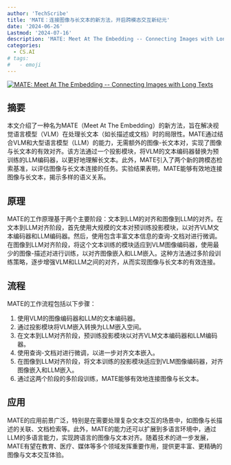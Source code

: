 ```yaml
---
author: 'TechScribe'
title: 'MATE：连接图像与长文本的新方法，开启跨模态交互新纪元'
date: '2024-06-26'
Lastmod: '2024-07-16'
description: 'MATE: Meet At The Embedding -- Connecting Images with Long Texts'
categories:
  - CS.AI
# tags:
#   - emoji
---
```


[![MATE: Meet At The Embedding -- Connecting Images with Long Texts](https://arxiv-research-1301205113.cos.ap-guangzhou.myqcloud.com/images/2407.09541v1.pdf_0.jpg)](https://arxiv.org/abs/2407.09541v1)

## 摘要

本文介绍了一种名为MATE（Meet At The Embedding）的新方法，旨在解决视觉语言模型（VLM）在处理长文本（如长描述或文档）时的局限性。MATE通过结合VLM和大型语言模型（LLM）的能力，无需额外的图像-长文本对，实现了图像与长文本的有效对齐。该方法通过一个投影模块，将VLM的文本编码器替换为预训练的LLM编码器，以更好地理解长文本。此外，MATE引入了两个新的跨模态检索基准，以评估图像与长文本连接的任务。实验结果表明，MATE能够有效地连接图像与长文本，揭示多样的语义关系。<!--more-->

## 原理

MATE的工作原理基于两个主要阶段：文本到LLM的对齐和图像到LLM的对齐。在文本到LLM对齐阶段，首先使用大规模的文本对预训练投影模块，以对齐VLM文本编码器和LLM编码器。然后，使用包含丰富文本信息的查询-文档对进行微调。在图像到LLM对齐阶段，将这个文本训练的模块适应到VLM图像编码器，使用最少的图像-描述对进行训练，以对齐图像嵌入和LLM嵌入。这种方法通过多阶段训练策略，逐步增强VLM和LLM之间的对齐，从而实现图像与长文本的有效连接。

## 流程

MATE的工作流程包括以下步骤：
1. 使用VLM的图像编码器和LLM的文本编码器。
2. 通过投影模块将VLM嵌入转换为LLM嵌入空间。
3. 在文本到LLM对齐阶段，预训练投影模块以对齐VLM文本编码器和LLM编码器。
4. 使用查询-文档对进行微调，以进一步对齐文本嵌入。
5. 在图像到LLM对齐阶段，将文本训练的投影模块适应到VLM图像编码器，对齐图像嵌入和LLM嵌入。
6. 通过这两个阶段的多阶段训练，MATE能够有效地连接图像与长文本。

## 应用

MATE的应用前景广泛，特别是在需要处理复杂文本交互的场景中，如图像与长描述的关联、文档检索等。此外，MATE的能力还可以扩展到多语言环境中，通过LLM的多语言能力，实现跨语言的图像与文本对齐。随着技术的进一步发展，MATE有望在教育、医疗、媒体等多个领域发挥重要作用，提供更丰富、更精确的图像与文本交互体验。